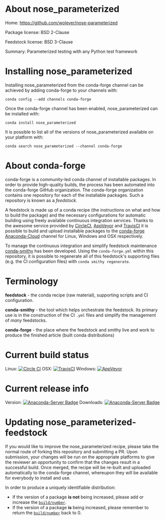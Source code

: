 About nose_parameterized
========================

Home: https://github.com/wolever/nose-parameterized

Package license: BSD 2-Clause

Feedstock license: BSD 3-Clause

Summary: Parameterized testing with any Python test framework



Installing nose_parameterized
=============================

Installing nose_parameterized from the conda-forge channel can be achieved by adding conda-forge to your channels with:

```
conda config --add channels conda-forge
```

Once the conda-forge channel has been enabled, nose_parameterized can be installed with:

```
conda install nose_parameterized
```

It is possible to list all of the versions of nose_parameterized available on your platform with:

```
conda search nose_parameterized --channel conda-forge
```


About conda-forge
=================

conda-forge is a community-led conda channel of installable packages.
In order to provide high-quality builds, the process has been automated into the
conda-forge GitHub organization. The conda-forge organization contains one repository 
for each of the installable packages. Such a repository is known as a *feedstock*.

A feedstock is made up of a conda recipe (the instructions on what and how to build
the package) and the necessary configurations for automatic building using freely
available continuous integration services. Thanks to the awesome service provided by
[CircleCI](https://circleci.com/), [AppVeyor](http://www.appveyor.com/)
and [TravisCI](https://travis-ci.org/) it is possible to build and upload installable
packages to the [conda-forge](https://anaconda.org/conda-forge)
[Anaconda-Cloud](http://docs.anaconda.org/) channel for Linux, Windows and OSX respectively.

To manage the continuous integration and simplify feedstock maintenance
[conda-smithy](http://github.com/conda-forge/conda-smithy) has been developed.
Using the ``conda-forge.yml`` within this repository, it is possible to regenerate all of
this feedstock's supporting files (e.g. the CI configuration files) with ``conda smithy regenerate``.


Terminology
===========

**feedstock** - the conda recipe (raw material), supporting scripts and CI configuration.

**conda-smithy** - the tool which helps orchestrate the feedstock.
                   Its primary use is in the construction of the CI ``.yml`` files
                   and simplify the management of *many* feedstocks.

**conda-forge** - the place where the feedstock and smithy live and work to
                  produce the finished article (built conda distributions)

Current build status
====================
Linux: [![Circle CI](https://circleci.com/gh/conda-forge/nose_parameterized-feedstock.svg?style=svg)](https://circleci.com/gh/conda-forge/nose_parameterized-feedstock)
OSX: [![TravisCI](https://travis-ci.org/conda-forge/nose_parameterized-feedstock.svg?branch=master)](https://travis-ci.org/conda-forge/nose_parameterized-feedstock) 
Windows: [![AppVeyor](https://ci.appveyor.com/api/projects/status/github/conda-forge/nose_parameterized-feedstock?svg=True)](https://ci.appveyor.com/project/conda-forge/nose_parameterized-feedstock/branch/master)

Current release info
====================
Version: [![Anaconda-Server Badge](https://anaconda.org/conda-forge/nose_parameterized/badges/version.svg)](https://anaconda.org/conda-forge/nose_parameterized)
Downloads: [![Anaconda-Server Badge](https://anaconda.org/conda-forge/nose_parameterized/badges/downloads.svg)](https://anaconda.org/conda-forge/nose_parameterized)


Updating nose_parameterized-feedstock
=====================================

If you would like to improve the nose_parameterized recipe, please take the normal
route of forking this repository and submitting a PR. Upon submission, your changes will
be run on the appropriate platforms to give the reviewer an opportunity to confirm that the
changes result in a successful build. Once merged, the recipe will be re-built and uploaded
automatically to the conda-forge channel, whereupon they will be available for everybody to
install and use.

In order to produce a uniquely identifiable distribution:
 * If the version of a package **is not** being increased, please add or increase
   the [``build/number``](http://conda.pydata.org/docs/building/meta-yaml.html#build-number-and-string). 
 * If the version of a package **is** being increased, please remember to return
   the [``build/number``](http://conda.pydata.org/docs/building/meta-yaml.html#build-number-and-string)
   back to 0.
